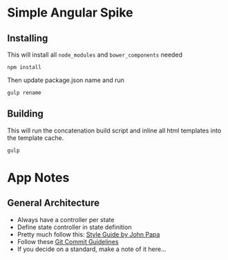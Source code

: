 # Simple Angular Spike


## Installing

This will install all `node_modules` and `bower_components` needed

`
npm install
`

Then update package.json name and run

`
gulp rename
`

## Building

This will run the concatenation build script and inline all html templates
into the template cache.

`
gulp
`

# App Notes

## General Architecture

* Always have a controller per state
* Define state controller in state definition
* Pretty much follow this: [Style Guide by John Papa](https://github.com/johnpapa/angularjs-styleguide)
* Follow these [Git Commit Guidelines](https://github.com/angular/angular.js/blob/master/CONTRIBUTING.md#commit)
* If you decide on a standard, make a note of it here...